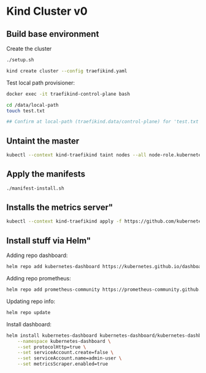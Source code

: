# Kind Cluster v0

## Build base environment

Create the cluster

```sh
./setup.sh

kind create cluster --config traefikind.yaml
```

Test local path provisioner:

```sh
docker exec -it traefikind-control-plane bash

cd /data/local-path
touch test.txt

## Confirm at local-path (traefikind.data/control-plane) for 'test.txt' file existence.
```

## Untaint the master

```sh
kubectl --context kind-traefikind taint nodes --all node-role.kubernetes.io/master- || true
```

## Apply the manifests

```sh
./manifest-install.sh
```

## Installs the metrics server"

```sh
kubectl --context kind-traefikind apply -f https://github.com/kubernetes-sigs/metrics-server/releases/latest/download/components.yaml
```

## Install stuff via Helm"

Adding repo dashboard:

```sh
helm repo add kubernetes-dashboard https://kubernetes.github.io/dashboard/
```

Adding repo prometheus:

```sh
helm repo add prometheus-community https://prometheus-community.github.io/helm-charts
```

Updating repo info:

```sh
helm repo update
```

Install dashboard:

```sh
helm install kubernetes-dashboard kubernetes-dashboard/kubernetes-dashboard \
    --namespace kubernetes-dashboard \
    --set protocolHttp=true \
    --set serviceAccount.create=false \
    --set serviceAccount.name=admin-user \
    --set metricsScraper.enabled=true
```


